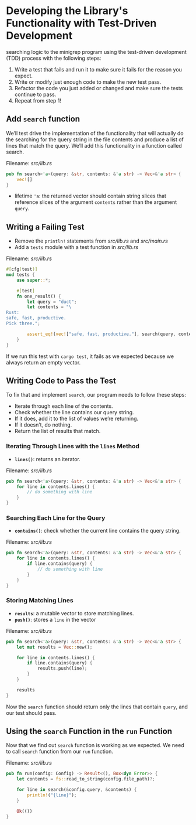 # Developing the Library's Functionality with Test-Driven Development
searching logic to the minigrep program using the test-driven development (TDD) process with the following steps:
1. Write a test that fails and run it to make sure it fails for the reason you expect.
2. Write or modify just enough code to make the new test pass.
3. Refactor the code you just added or changed and make sure the tests continue to pass.
4. Repeat from step 1!


## Add `search` function
We’ll test drive the implementation of the functionality that will actually do the searching for the query string in the file contents and produce a list of lines that match the query. We’ll add this functionality in a function called search.

Filename: *src/lib.rs*
```rust
pub fn search<'a>(query: &str, contents: &'a str) -> Vec<&'a str> {
    vec![]
}
```
- lifetime `'a`: the returned vector should contain string slices that reference slices of the argument `contents` rather than the argument `query`.

## Writing a Failing Test
- Remove the `println!` statements from *src/lib.rs* and *src/main.rs*
- Add a `tests` module with a test function in *src/lib.rs*

Filename: *src/lib.rs*
```rust
#[cfg(test)]
mod tests {
    use super::*;

    #[test]
    fn one_result() {
        let query = "duct";
        let contents = "\
Rust:
safe, fast, productive.
Pick three.";

        assert_eq!(vec!["safe, fast, productive."], search(query, contents));
    }
}
```

If we run this test with `cargo test`, it fails as we expected because we always return an empty vector.

## Writing Code to Pass the Test
To fix that and implement `search`, our program needs to follow these steps:
- Iterate through each line of the contents.
- Check whether the line contains our query string.
- If it does, add it to the list of values we’re returning.
- If it doesn’t, do nothing.
- Return the list of results that match.

### Iterating Through Lines with the `lines` Method
- **`lines()`**: returns an iterator.

Filename: *src/lib.rs*
```rust
pub fn search<'a>(query: &str, contents: &'a str) -> Vec<&'a str> {
    for line in contents.lines() {
        // do something with line
    }
}
```

### Searching Each Line for the Query
- **`contains()`**: check whether the current line contains the query string.

Filename: *src/lib.rs*
```rust
pub fn search<'a>(query: &str, contents: &'a str) -> Vec<&'a str> {
    for line in contents.lines() {
        if line.contains(query) {
            // do something with line
        }
    }
}
```

### Storing Matching Lines
- **`results`**: a mutable vector to store matching lines.
- **`push()`**: stores a `line` in the vector

Filename: *src/lib.rs*
```rust
pub fn search<'a>(query: &str, contents: &'a str) -> Vec<&'a str> {
    let mut results = Vec::new();

    for line in contents.lines() {
        if line.contains(query) {
            results.push(line);
        }
    }

    results
}
```

Now the `search` function should return only the lines that contain `query`, and our test should pass.


## Using the `search` Function in the `run` Function
Now that we find out `search` function is working as we expected. We need to call `search` function from our `run` function. 

Filename: *src/lib.rs*
```rust
pub fn run(config: Config) -> Result<(), Box<dyn Error>> {
    let contents = fs::read_to_string(config.file_path)?;

    for line in search(&config.query, &contents) {
        println!("{line}");
    }

    Ok(())
}
```